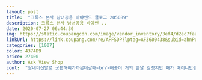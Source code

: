 ```yaml
---
layout: post 
title:  "크록스 본사 남녀공용 바야밴드 클로그 205089" 
description: 크록스 본사 남녀공용 바야밴 ..
date: 2020-07-27 06:44:30 
img: https://static.coupangcdn.com/image/vendor_inventory/3ef4/d2ec7faa9fa19531608868f442bcaf34da4a1a7ef3adef238c58ea985ba2.jpg 
linkUrl: https://link.coupang.com/re/AFFSDP?lptag=AF3600438&subid=ahnPublicAsk&pageKey=1565237915&itemId=2660860960&vendorItemId=70121266125&traceid=V0-113-ccbe590f383fb1a7 
categories: [1007] 
color: 4374D9 
price: 27400 
author: Ask View Shop 
cont:  "딸내미신발로 굿편해여가까운데갈때<br/>배송이 거의 한달 걸렸지만 때가 때이니만큼 이해는 합니다.<br/> 선물로 줬는데 받는 사람이 만족하더라고요<br/>좋아요<br/>" 
---
```


